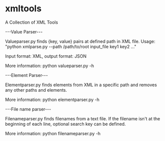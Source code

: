 # xmltools

A Collection of XML Tools

---Value Parser---

Valueparser.py finds {key, value} pairs at defined path in XML file. Usage: "python xmlparse.py --path /path/to/root input_file key1 key2 ..."

Input format: XML, output format: JSON

More information: python valueparser.py -h

---Element Parser---

Elementparser.py finds elements from XML in a specific path and removes any other paths and elements.

More information: python elementparser.py -h

---File name parser---

Filenameparser.py finds filenames from a text file. If the filename isn't at the beginning of each line, optional search key can be defined.

More information: python filenameparser.py -h

